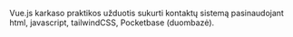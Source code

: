 Vue.js karkaso praktikos užduotis sukurti kontaktų sistemą pasinaudojant html, javascript, tailwindCSS, Pocketbase (duombazė).
